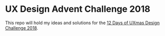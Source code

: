 # UX Design Advent Challenge 2018

This repo will hold my ideas and solutions for the [12 Days of UXmas Design Challenge 2018](http://ashleyjanelle.com/ux-challenge).